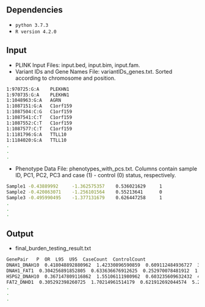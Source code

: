 ## Dependencies
- `python 3.7.3`
- `R version 4.2.0`

## Input
- PLINK Input Files: input.bed, input.bim, input.fam.
- Variant IDs and Gene Names File: variantIDs_genes.txt. Sorted according to chromosome and position.
```sh
1:970725:G:A    PLEKHN1
1:970735:G:A    PLEKHN1
1:1048963:G:A   AGRN
1:1087151:G:A   C1orf159
1:1087504:C:G   C1orf159
1:1087541:C:T   C1orf159
1:1087552:C:T   C1orf159
1:1087577:C:T   C1orf159
1:1181796:G:A   TTLL10
1:1184020:G:A   TTLL10
.
.
.
```
- Phenotype Data File: phenotypes_with_pcs.txt. Columns contain sample ID, PC1, PC2, PC3 and case (1) - control (0) status, respectively.

```sh
Sample1 -0.43889992     -1.362575357    0.536021629     1
Sample2 -0.420863071    -1.256101564    0.55213641      0
Sample3 -0.495990495    -1.377131679    0.626447258     1
.
.
.
```

## Output
- final_burden_testing_result.txt

```sh
GenePair   P  OR  L95  U95  CaseCount  ControlCount
DNAH1_DNAH10  0.418048892880962  1.42330896590859  0.609112484936727  3.51712165598446  
DNAH1_FAT1  0.304256891852805  0.633636676912625  0.252970078481912  1.51006718098772
HSPG2_DNAH10  0.367147809116862  1.55106111980962  0.603235609632432  4.35220944565729
FAT2_DNHD1  0.305292398260725  1.70214961514179  0.621912692044574  5.20803707504133
.
.
.
```

